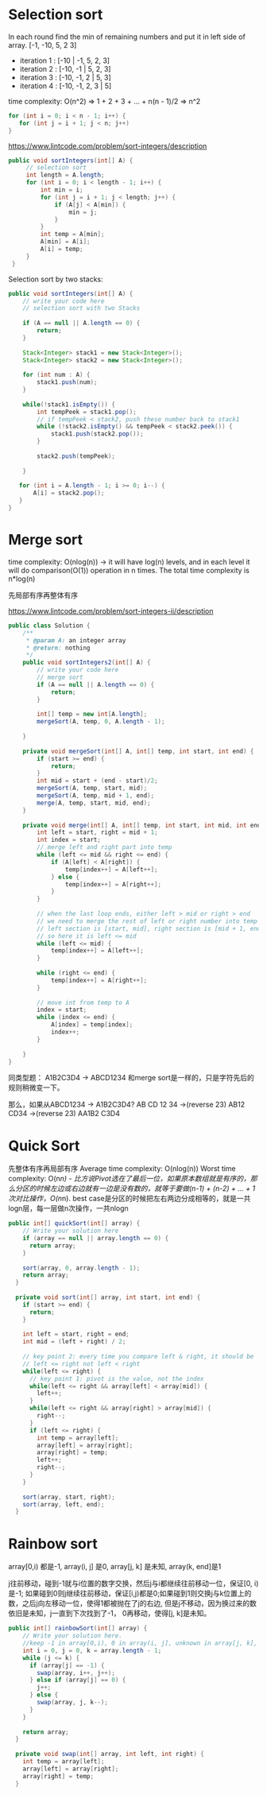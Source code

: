 # Selection sort
In each round find the min of remaining numbers and put it in left side of array.
[-1, -10, 5, 2 3]
* iteration 1 : [-10 | -1, 5, 2, 3]
* iteration 2 : [-10, -1 | 5, 2, 3]
* iteration 3 : [-10, -1, 2 | 5, 3]
* iteration 4 : [-10, -1, 2, 3 | 5]

time complexity: O(n^2) => 1 + 2 + 3 + ... + n(n - 1)/2 => n^2 
```java
for (int i = 0; i < n - 1; i++) {
   for (int j = i + 1; j < n; j++)
}
```

https://www.lintcode.com/problem/sort-integers/description
```java
public void sortIntegers(int[] A) {
     // selection sort
     int length = A.length;
     for (int i = 0; i < length - 1; i++) {
         int min = i;
         for (int j = i + 1; j < length; j++) {
             if (A[j] < A[min]) {
                 min = j;
             }
         }
         int temp = A[min];
         A[min] = A[i];
         A[i] = temp;
     }
 }
```

Selection sort by two stacks:
```java
public void sortIntegers(int[] A) {
    // write your code here
    // selection sort with two Stacks
    
    if (A == null || A.length == 0) {
        return;
    }
    
    Stack<Integer> stack1 = new Stack<Integer>();
    Stack<Integer> stack2 = new Stack<Integer>();
    
    for (int num : A) {
        stack1.push(num);
    }
    
    while(!stack1.isEmpty()) {
        int tempPeek = stack1.pop();
        // if tempPeek < stack2, push these number back to stack1
        while (!stack2.isEmpty() && tempPeek < stack2.peek()) {
            stack1.push(stack2.pop());
        }
        
        stack2.push(tempPeek);
        
    }
    
   for (int i = A.length - 1; i >= 0; i--) {
       A[i] = stack2.pop();
   }
}
```

# Merge sort
time complexity: O(nlog(n)) -> it will have log(n) levels, and in each level it will do comparison(O(1)) operation in n times. The total time complexity is n*log(n)

先局部有序再整体有序

https://www.lintcode.com/problem/sort-integers-ii/description
```java
public class Solution {
    /**
     * @param A: an integer array
     * @return: nothing
     */
    public void sortIntegers2(int[] A) {
        // write your code here
        // merge sort
        if (A == null || A.length == 0) {
            return;
        }
        
        int[] temp = new int[A.length];
        mergeSort(A, temp, 0, A.length - 1);
        
    }
    
    private void mergeSort(int[] A, int[] temp, int start, int end) {
        if (start >= end) {
            return;
        }
        int mid = start + (end - start)/2;
        mergeSort(A, temp, start, mid);
        mergeSort(A, temp, mid + 1, end);
        merge(A, temp, start, mid, end);
    }
    
    private void merge(int[] A, int[] temp, int start, int mid, int end) {
        int left = start, right = mid + 1;
        int index = start;
        // merge left and right part into temp
        while (left <= mid && right <= end) {
            if (A[left] < A[right]) {
                temp[index++] = A[left++];
            } else {
                temp[index++] = A[right++];
            }
        }
        
        // when the last loop ends, either left > mid or right > end
        // we need to merge the rest of left or right number into temp
        // left section is [start, mid], right section is [mid + 1, end]
        // so here it is left <= mid
        while (left <= mid) {
            temp[index++] = A[left++];
        }
        
        while (right <= end) {
            temp[index++] = A[right++];
        }
        
        // move int from temp to A
        index = start;
        while (index <= end) {
            A[index] = temp[index];
            index++;
        }
        
    }
}
```

同类型题：
A1B2C3D4 -> ABCD1234 和merge sort是一样的，只是字符先后的规则稍微变一下。

那么，如果从ABCD1234 -> A1B2C3D4? AB CD 12 34 ->(reverse 23) AB12 CD34 ->(reverse 23) AA1B2 C3D4

# Quick Sort
先整体有序再局部有序
Average time complexity: O(nlog(n))
Worst time complexity: O(n*n) - 比方说Pivot选在了最后一位，如果原本数组就是有序的，那么分区的时候左边或右边就有一边是没有数的，就等于要做(n-1) + (n-2) + ... + 1次对比操作，O(n*n). best case是分区的时候把左右两边分成相等的，就是一共logn层，每一层做n次操作，一共nlogn
```java
public int[] quickSort(int[] array) {
    // Write your solution here
    if (array == null || array.length == 0) {
      return array; 
    }
    
    sort(array, 0, array.length - 1);
    return array;
  }
  
  private void sort(int[] array, int start, int end) {
    if (start >= end) {
      return;
    }
    
    int left = start, right = end;
    int mid = (left + right) / 2;
    
    // key point 2: every time you compare left & right, it should be 
    // left <= right not left < right
    while(left <= right) {
      // key point 1: pivot is the value, not the index
      while(left <= right && array[left] < array[mid]) {
        left++;
      }
      while(left <= right && array[right] > array[mid]) {
        right--; 
      }
      if (left <= right) {
        int temp = array[left];
        array[left] = array[right];
        array[right] = temp;
        left++;
        right--;
      }
    }
    
    sort(array, start, right);
    sort(array, left, end); 
  }

```

# Rainbow sort
array[0,i) 都是-1, array(i, j] 是0, array[j, k] 是未知, array(k, end]是1

j往前移动，碰到-1就与i位置的数字交换，然后j与i都继续往前移动一位，保证[0, i)是-1; 如果碰到0则j继续往前移动，保证[i,j)都是0;如果碰到1则交换j与k位置上的数，之后j向左移动一位，使得1都被抛在了j的右边, 但是j不移动，因为换过来的数依旧是未知，j一直到下次找到了-1， 0再移动，使得[j, k]是未知。

```java
public int[] rainbowSort(int[] array) {
    // Write your solution here.
    //keep -1 in array[0,i), 0 in array(i, j], unknown in array[j, k], 1 in array(k, end]
    int i = 0, j = 0, k = array.length - 1;
    while (j <= k) {
      if (array[j] == -1) {
        swap(array, i++, j++);
      } else if (array[j] == 0) {
        j++; 
      } else {
        swap(array, j, k--); 
      }
    }
    
    return array;
  }
  
  private void swap(int[] array, int left, int right) {
    int temp = array[left];
    array[left] = array[right];
    array[right] = temp;
  }
```
